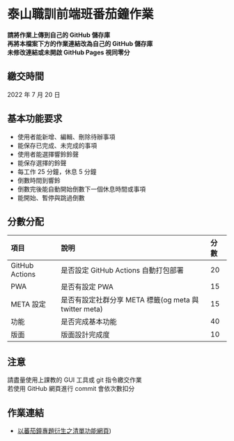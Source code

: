 # 泰山職訓前端班番茄鐘作業

**請將作業上傳到自己的 GitHub 儲存庫**  
**再將本檔案下方的作業連結改為自己的 GitHub 儲存庫**  
**未修改連結或未開啟 GitHub Pages 視同零分**

## 繳交時間
2022 年 7 月 20 日

## 基本功能要求
- 使用者能新增、編輯、刪除待辦事項
- 能保存已完成、未完成的事項
- 使用者能選擇響鈴鈴聲
- 能保存選擇的鈴聲
- 每工作 25 分鐘，休息 5 分鐘
- 倒數時間到響鈴
- 倒數完後能自動開始倒數下一個休息時間或事項
- 能開始、暫停與跳過倒數

## 分數分配
|項⽬|說明|分數|
|:---|:---|:---|
|GitHub Actions|是否設定 GitHub Actions 自動打包部署|20|
|PWA|是否有設定 PWA|15|
|META 設定|是否有設定社群分享 META 標籤(og meta 與 twitter meta)|15|
|功能|是否完成基本功能|40|
|版面|版面設計完成度|10|

## 注意
請盡量使用上課教的 GUI 工具或 git 指令繳交作業  
若使用 GitHub 網頁進行 commit 會依次數扣分

## 作業連結
- [以蕃茄鐘專題衍生之清單功能網頁](https://github.com/cgit6/Todo_List_Project.git))
